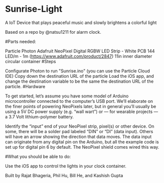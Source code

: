 # Sunrise-Light
A IoT Device that plays peaceful music and slowly brightens a colorful light

Based on a repo by @natsu1211 for alarm clock. 

#Parts needed:

Particle Photon 
Adafruit NeoPixel Digital RGBW LED Strip - White PCB 144 LED/m - 1m (https://www.adafruit.com/product/2847)
11in inner diameter circular container
#Steps

Configurate Photon to run "Sunrise.ino" (you can use the Particle Cloud IDE)
Copy down the destination URL of the particle
Load the iOS app, and change the destination variable to be the same the destination URL of the particle.
#Hardware

To get started, let’s assume you have some model of Arduino microcontroller connected to the computer’s USB port. We’ll elaborate on the finer points of powering NeoPixels later, but in general you’ll usually be using a 5V DC power supply (e.g. “wall wart”) or — for wearable projects — a 3.7 Volt lithium-polymer battery.

Identify the “input” end of your NeoPixel strip, pixel(s) or other device. On some, there will be a solder pad labeled “DIN” or “DI” (data input). Others will have an arrow showing the direction that data moves. The data input can originate from any digital pin on the Arduino, but all the example code is set up for digital pin 6 by default. The NeoPixel shield comes wired this way.

#What you should be able to do:

Use the iOS app to control the lights in your clock container.

Built by Rajat Bhageria, Phil Hu, Bill He, and Kashish Gupta 